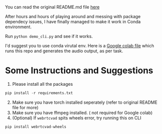 You can read the original README.md file [here](https://github.com/CorentinJ/Real-Time-Voice-Cloning/blob/master/README.md)

After hours and hours of playing around and messing with package dependecy issues, I have finally managed to make it work in Conda environment.

Run ```python demo_cli.py``` and see if it works.

I'd suggest you to use conda virutal env.
Here is a [Google colab file](https://colab.research.google.com/drive/1s7SbRFFc-f88a2obYxWE_V6RZluKTNED?usp=sharing) which runs this repo and generates the audio output, as per task.

# Some Instructions and Suggestions

1. Please install all the packages 
```python
pip install -r requirements.txt
```
2. Make sure you have torch installed seperately (refer to original README file for more)
3. Make sure you have ffmpeg installed. ( not required for Google colab)
4. (Optional) If ```webrtcvad``` spits wheels error, try running this on CLI
```
pip install webrtcvad-wheels
```
